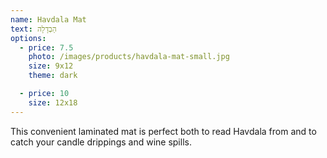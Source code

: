```yaml
---
name: Havdala Mat
text: הַבְדָלָה
options:
  - price: 7.5
    photo: /images/products/havdala-mat-small.jpg
    size: 9x12
    theme: dark

  - price: 10
    size: 12x18
---
```


This convenient laminated mat is perfect both to read Havdala from and to catch your candle drippings and wine spills.
